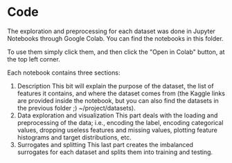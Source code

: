 # Code

The exploration and preprocessing for each dataset was done in Jupyter Notebooks through Google Colab.
You can find the notebooks in this folder.

To use them simply click them, and then click the "Open in Colab" button, at the top left corner.

Each notebook contains three sections:
1. Description
   This bit will explain the purpose of the dataset, the list of features it contains, and where the dataset comes from (the Kaggle links are provided inside the notebook, but you can also find the datasets in the previous folder ;) ~/project/datasets).
3. Data exploration and visualization
  This part deals with the loading and preprocessing of the data; i.e., encoding the label, encoding categorical values, dropping useless features and missing values, plotting feature histograms and target distributions, etc.
5. Surrogates and splitting
  This last part creates the imbalanced surrogates for each dataset and splits them into training and testing.
